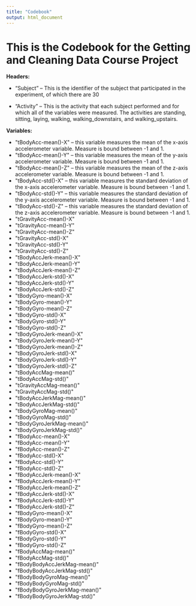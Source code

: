 ```yaml
---
title: "Codebook"
output: html_document
---
```


# This is the Codebook for the Getting and Cleaning Data Course Project

**Headers:**

* “Subject” – This is the identifier of the subject that participated in the experiment, of which there are 30 

* “Activity” – This is the activity that each subject performed and for which all of the variables were measured. The activities are standing, sitting, laying, walking, walking_downstairs, and walking_upstairs.

**Variables:**

* "tBodyAcc-mean()-X" – this variable measures the mean of the x-axis accelerometer variable. Measure is bound between -1 and 1.       
* "tBodyAcc-mean()-Y" – this variable measures the mean of the y-axis accelerometer variable. Measure is bound between -1 and 1.           
* "tBodyAcc-mean()-Z" – this variable measures the mean of the z-axis accelerometer variable. Measure is bound between -1 and 1.                     
* "tBodyAcc-std()-X" – this variable measures the standard deviation of the x-axis accelerometer variable. Measure is bound between -1 and 1.                      
* "tBodyAcc-std()-Y" – this variable measures the standard deviation of the y-axis accelerometer variable. Measure is bound between -1 and 1.                                 
* "tBodyAcc-std()-Z" – this variable measures the standard deviation of the z-axis accelerometer variable. Measure is bound between -1 and 1.                                 
* "tGravityAcc-mean()-X"        
* "tGravityAcc-mean()-Y"       
* "tGravityAcc-mean()-Z"        
* "tGravityAcc-std()-X"        
* "tGravityAcc-std()-Y"         
* "tGravityAcc-std()-Z"        
* "tBodyAccJerk-mean()-X"       
* "tBodyAccJerk-mean()-Y"      
* "tBodyAccJerk-mean()-Z"       
* "tBodyAccJerk-std()-X"       
* "tBodyAccJerk-std()-Y"        
* "tBodyAccJerk-std()-Z"       
* "tBodyGyro-mean()-X"          
* "tBodyGyro-mean()-Y"         
* "tBodyGyro-mean()-Z"          
* "tBodyGyro-std()-X"          
* "tBodyGyro-std()-Y"          
* "tBodyGyro-std()-Z"          
* "tBodyGyroJerk-mean()-X"      
* "tBodyGyroJerk-mean()-Y"     
* "tBodyGyroJerk-mean()-Z"     
* "tBodyGyroJerk-std()-X"      
* "tBodyGyroJerk-std()-Y"       
* "tBodyGyroJerk-std()-Z"      
* "tBodyAccMag-mean()"         
* "tBodyAccMag-std()"          
* "tGravityAccMag-mean()"       
* "tGravityAccMag-std()"       
* "tBodyAccJerkMag-mean()"      
* "tBodyAccJerkMag-std()"      
* "tBodyGyroMag-mean()"         
* "tBodyGyroMag-std()"         
* "tBodyGyroJerkMag-mean()"     
* "tBodyGyroJerkMag-std()"     
* "fBodyAcc-mean()-X"           
* "fBodyAcc-mean()-Y"          
* "fBodyAcc-mean()-Z"           
* "fBodyAcc-std()-X"           
* "fBodyAcc-std()-Y"           
* "fBodyAcc-std()-Z"           
* "fBodyAccJerk-mean()-X"       
* "fBodyAccJerk-mean()-Y"      
* "fBodyAccJerk-mean()-Z"       
* "fBodyAccJerk-std()-X"       
* "fBodyAccJerk-std()-Y"       
* "fBodyAccJerk-std()-Z"       
* "fBodyGyro-mean()-X"          
* "fBodyGyro-mean()-Y"         
* "fBodyGyro-mean()-Z"          
* "fBodyGyro-std()-X"          
* "fBodyGyro-std()-Y"           
* "fBodyGyro-std()-Z"          
* "fBodyAccMag-mean()"          
* "fBodyAccMag-std()"          
* "fBodyBodyAccJerkMag-mean()"  
* "fBodyBodyAccJerkMag-std()"  
* "fBodyBodyGyroMag-mean()"     
* "fBodyBodyGyroMag-std()"     
* "fBodyBodyGyroJerkMag-mean()" 
* "fBodyBodyGyroJerkMag-std()"
